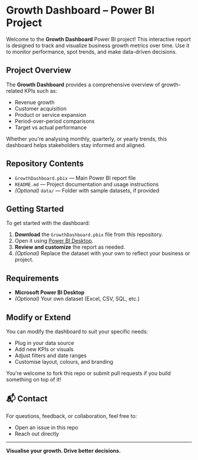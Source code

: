 #  Growth Dashboard – Power BI Project

Welcome to the **Growth Dashboard** Power BI project! This interactive report is designed to track and visualize business growth metrics over time. Use it to monitor performance, spot trends, and make data-driven decisions.

##  Project Overview

The **Growth Dashboard** provides a comprehensive overview of growth-related KPIs such as:

- Revenue growth
- Customer acquisition
- Product or service expansion
- Period-over-period comparisons
- Target vs actual performance

Whether you're analysing monthly, quarterly, or yearly trends, this dashboard helps stakeholders stay informed and aligned.

## Repository Contents

- `GrowthDashboard.pbix` — Main Power BI report file
- `README.md` — Project documentation and usage instructions
- *(Optional)* `data/` — Folder with sample datasets, if provided

##  Getting Started

To get started with the dashboard:

1. **Download** the `GrowthDashboard.pbix` file from this repository.
2. Open it using [Power BI Desktop](https://powerbi.microsoft.com/desktop/).
3. **Review and customize** the report as needed.
4. *(Optional)* Replace the dataset with your own to reflect your business or project.

## Requirements

- **Microsoft Power BI Desktop**
- *(Optional)* Your own dataset (Excel, CSV, SQL, etc.)

## Modify or Extend

You can modify the dashboard to suit your specific needs:

- Plug in your data source
- Add new KPIs or visuals
- Adjust filters and date ranges
- Customise layout, colours, and branding

You're welcome to fork this repo or submit pull requests if you build something on top of it!

## 📬 Contact

For questions, feedback, or collaboration, feel free to:

- Open an issue in this repo
- Reach out directly

---

**Visualise your growth. Drive better decisions.**
